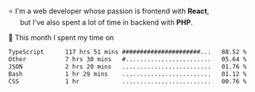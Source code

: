 ⭐ I'm a web developer whose passion is frontend with <b>React</b>,<br/>
&nbsp; &nbsp; &nbsp; but I've also spent a lot of time in backend with <b>PHP</b>.

📅 This month I spent my time on

<!--START_SECTION:waka-->

```txt
TypeScript      117 hrs 51 mins ######################...   88.52 %
Other           7 hrs 30 mins   #........................   05.64 %
JSON            2 hrs 20 mins   .........................   01.76 %
Bash            1 hr 29 mins    .........................   01.12 %
CSS             1 hr            .........................   00.76 %
```

<!--END_SECTION:waka-->
